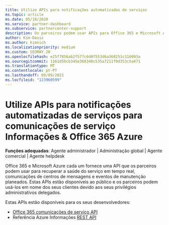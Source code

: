 ```yaml
---
title: Utilize APIs para notificações automatizadas de serviços
ms.topic: article
ms.date: 05/18/2020
ms.service: partner-dashboard
ms.subservice: partnercenter-support
description: Os parceiros podem usar APIs para Office 365 e Microsoft Azure Parceiros para saúde de serviço em tempo real, comunicações de centros de mensagens e eventos de manutenção planeados.
author: Kim-Davis
ms.author: kimnich
ms.localizationpriority: medium
ms.custom: SEOMAY.20
ms.openlocfilehash: e25f7856ab2f577c6d8f553d6a360251c116093a
ms.sourcegitcommit: 1161d5bcb345e368348c535a7211f0d353c5a471
ms.translationtype: MT
ms.contentlocale: pt-PT
ms.lasthandoff: 09/09/2021
ms.locfileid: "123960599"
---
```

# <a name="use-apis-for-automated-service-notifications-for-azure-insights--office-365-service-communications"></a>Utilize APIs para notificações automatizadas de serviços para comunicações de serviço Informações & Office 365 Azure

**Funções adequadas**: Agente administrador | Administração global | Agente comercial | Agente helpdesk

Office 365 e Microsoft Azure cada um fornece uma API que os parceiros podem usar para recuperar a saúde do serviço em tempo real, comunicações de centros de mensagens e eventos de manutenção planeados. Estas APIs estão disponíveis ao público e os parceiros podem usá-los em nome dos seus clientes devido aos seus privilégios administrativos delegados.

Estas APIs estão disponíveis para os seus desenvolvedores:

- [Office 365 comunicações de serviço API](/office/office-365-management-api/office-365-service-communications-api-reference)
- Referência Azure Informações [REST API](/rest/api/monitor/)
